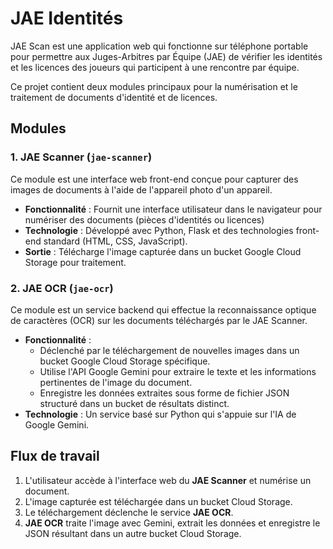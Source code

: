 # JAE Identités

JAE Scan est une application web qui fonctionne sur téléphone portable pour permettre aux Juges-Arbitres par Équipe (JAE) de vérifier les identités et les licences des joueurs qui participent à une rencontre par équipe.

Ce projet contient deux modules principaux pour la numérisation et le traitement de documents d'identité et de licences.

## Modules

### 1. JAE Scanner (`jae-scanner`)

Ce module est une interface web front-end conçue pour capturer des images de documents à l'aide de l'appareil photo d'un appareil.

-   **Fonctionnalité** : Fournit une interface utilisateur dans le navigateur pour numériser des documents (pièces d'identités ou licences)
-   **Technologie** : Développé avec Python, Flask et des technologies front-end standard (HTML, CSS, JavaScript).
-   **Sortie** : Télécharge l'image capturée dans un bucket Google Cloud Storage pour traitement.

### 2. JAE OCR (`jae-ocr`)

Ce module est un service backend qui effectue la reconnaissance optique de caractères (OCR) sur les documents téléchargés par le JAE Scanner.

-   **Fonctionnalité** :
    -   Déclenché par le téléchargement de nouvelles images dans un bucket Google Cloud Storage spécifique.
    -   Utilise l'API Google Gemini pour extraire le texte et les informations pertinentes de l'image du document.
    -   Enregistre les données extraites sous forme de fichier JSON structuré dans un bucket de résultats distinct.
-   **Technologie** : Un service basé sur Python qui s'appuie sur l'IA de Google Gemini.

## Flux de travail

1.  L'utilisateur accède à l'interface web du **JAE Scanner** et numérise un document.
2.  L'image capturée est téléchargée dans un bucket Cloud Storage.
3.  Le téléchargement déclenche le service **JAE OCR**.
4.  **JAE OCR** traite l'image avec Gemini, extrait les données et enregistre le JSON résultant dans un autre bucket Cloud Storage.